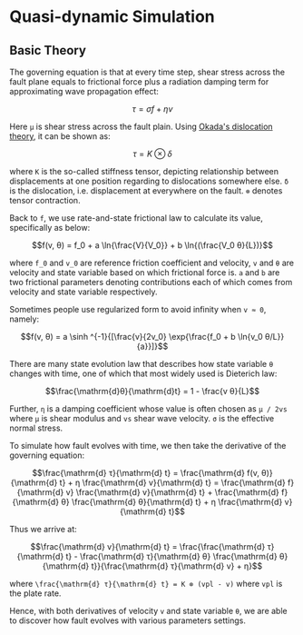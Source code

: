 # Quasi-dynamic Simulation

## Basic Theory
The governing equation is that at every time step, shear stress across the fault plane equals to frictional force plus a radiation damping term for approximating wave propagation effect:

```math
τ = σf + ηv
```

Here ``μ`` is shear stress across the fault plain. Using [Okada's dislocation theory](http://www.bosai.go.jp/study/application/dc3d/DC3Dhtml_E.html), it can be shown as:

```math
τ = K ⊗ δ
```

where ``K`` is the so-called stiffness tensor, depicting relationship between displacements at one position regarding to dislocations somewhere else. ``δ`` is the dislocation, i.e. displacement at everywhere on the fault. ``⊗`` denotes tensor contraction.

Back to ``f``, we use rate-and-state frictional law to calculate its value, specifically as below:

```math
f(v, θ) = f_0 + a \ln{\frac{V}{V_0}} + b \ln{(\frac{V_0 θ}{L})}
```

where ``f_0`` and ``v_0`` are reference friction coefficient and velocity, ``v`` and ``θ`` are velocity and state variable based on which frictional force is. ``a`` and ``b`` are two frictional parameters denoting contributions each of which comes from velocity and state variable respectively.

Sometimes people use regularized form to avoid infinity when ``v ≈ 0``, namely:

```math
f(v, θ) = a \sinh ^{-1}{[\frac{v}{2v_0} \exp{\frac{f_0 + b \ln{v_0 θ/L}}{a}}]}
```

There are many state evolution law that describes how state variable ``θ`` changes with time, one of which that most widely used is Dieterich law:

```math
\frac{\mathrm{d}θ}{\mathrm{d}t} = 1 - \frac{v θ}{L}
```

Further, ``η`` is a damping coefficient whose value is often chosen as ``μ / 2vs`` where ``μ`` is shear modulus and ``vs`` shear wave velocity. ``σ`` is the effective normal stress.

To simulate how fault evolves with time, we then take the derivative of the governing equation:

```math
\frac{\mathrm{d} τ}{\mathrm{d} t} = \frac{\mathrm{d} f(v, θ)}{\mathrm{d} t} + η \frac{\mathrm{d} v}{\mathrm{d} t}
= \frac{\mathrm{d} f}{\mathrm{d} v} \frac{\mathrm{d} v}{\mathrm{d} t} + \frac{\mathrm{d} f}{\mathrm{d} θ} \frac{\mathrm{d} θ}{\mathrm{d} t} + η \frac{\mathrm{d} v}{\mathrm{d} t}
```

Thus we arrive at:
```math
\frac{\mathrm{d} v}{\mathrm{d} t} = \frac{\frac{\mathrm{d} τ}{\mathrm{d} t} - \frac{\mathrm{d} τ}{\mathrm{d} θ} \frac{\mathrm{d} θ}{\mathrm{d} t}}{\frac{\mathrm{d} τ}{\mathrm{d} v} + η}
```

where ``\frac{\mathrm{d} τ}{\mathrm{d} t} = K ⊗ (vpl - v)`` where ``vpl`` is the plate rate.

Hence, with both derivatives of velocity ``v`` and state variable ``θ``, we are able to discover how fault evolves with various parameters settings.
